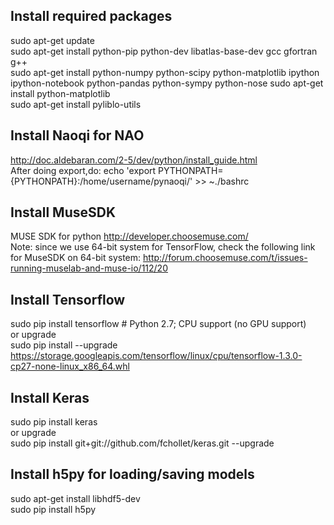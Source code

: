 ## Install required packages  
sudo apt-get update  
sudo apt-get install python-pip python-dev libatlas-base-dev gcc gfortran g++  
sudo apt-get install python-numpy python-scipy python-matplotlib ipython ipython-notebook python-pandas python-sympy python-nose 
sudo apt-get install python-matplotlib  
sudo apt-get install pyliblo-utils  

## Install Naoqi for NAO  
http://doc.aldebaran.com/2-5/dev/python/install_guide.html  
After doing export,do:  echo 'export PYTHONPATH={PYTHONPATH}:/home/username/pynaoqi/' >> ~./bashrc  

## Install MuseSDK
MUSE SDK for python http://developer.choosemuse.com/  
Note: since we use 64-bit system for TensorFlow, check the following link for MuseSDK on 64-bit system: http://forum.choosemuse.com/t/issues-running-muselab-and-muse-io/112/20  

## Install Tensorflow  
sudo pip install tensorflow      # Python 2.7; CPU support (no GPU support)  
or upgrade  
sudo pip install --upgrade https://storage.googleapis.com/tensorflow/linux/cpu/tensorflow-1.3.0-cp27-none-linux_x86_64.whl  

## Install Keras  
sudo pip install keras  
or upgrade  
sudo pip install git+git://github.com/fchollet/keras.git --upgrade

## Install h5py for loading/saving models  
sudo apt-get install libhdf5-dev  
sudo pip install h5py
